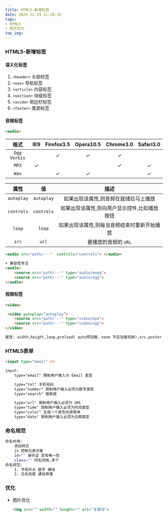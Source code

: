 ```yaml
---
title: HTML5-新增标签
date: 2020-12-29 11:20:35
tags: 
- HTML5
- 网页优化
top_img:
---
```


###   HTML5-新增标签

####  语义化标签

1. `<header>` 头部标签
2. `<nav>` 导航标签
3. `<article>`  内容标签
4. `<section>` 块级标签
5.  `<aside>` 侧边栏标签
6.  `<footer>` 尾部标签

####  音频标签

```html
<audio>
```

|     格式     | IE9  | Firefox3.5 | Opera10.5 | Chrome3.0 | Safari3.0 |
| :----------: | :--: | :--------: | :-------: | :-------: | :-------: |
| `Ogg Vorbis` |      |     ✓      |     ✓     |     ✓     |           |
|    `MP3`     |  ✓   |            |           |     ✓     |     ✓     |
|    `Wav`     |      |     ✓      |     ✓     |           |     ✓     |

|    属性    |     值     |                     描述                     |
| :--------: | :--------: | :------------------------------------------: |
| `autoplay` | `autoplay` |    如果出现该属性,则音频在就绪后马上播放     |
| `controls` | `controls` | 如果出现该属性,则向用户显示控件,比如播放按钮 |
|   `loop`   |   `loop`   | 如果出现该属性,则每当音频结束时重新开始播放  |
|   `src`    |   `url`    |             要播放的音频的 `URL`             |

```html
<audio src="path/···"  controls="controls"> </audio>

+ 兼容性写法
<audio>
    <source src="path/···" type="audio/mepg">
    <source src="path/···" type="audio/ogg">
</audio>
```

####  视频标签

```html
<video>
```

```html
 <video autoplay=“autoplay”>
	<source src="path/···" type="video/mp4">
    <source src="path/···" type="video/ogg">
</video>

属性: width,height,loop,preload( auto预加载，none 不应加载视频),src,poster
```

###  HTML5表单

```html
<input type="email" />

input: 
    type="email" 限制用户输入为 Email 类型

    type="tel" 手机号码
    type="number" 限制用户输入必须为数字类型
    type="search" 搜索框

    type="url" 限制用户输入必须为 URL
    type="time" 限制用户输入必须为时间类型
	type="color" 生成一个颜色先择表单
	type="date" 限制用户输入必须为日期类型
```

###  命名规范

```bash
命名作用:
	添加样式
	js 控制元素对象
	id="" 身份证 具有唯一性
	class="" 同名同姓,多个
命名规范:
	1. 字母开头 数字 横线
	2. 见名知意 通俗易懂
```

###  优化

+ 图片优化

  ```html
  <img src="" width="" hieght="" alt="关键词">
  ```

